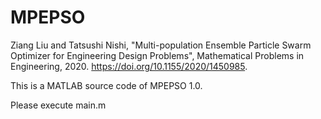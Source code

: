# MPEPSO
Ziang Liu and Tatsushi Nishi, "Multi-population Ensemble Particle Swarm Optimizer for Engineering Design Problems", 
Mathematical Problems in Engineering, 2020. https://doi.org/10.1155/2020/1450985.

This is a MATLAB source code of MPEPSO 1.0.

Please execute main.m
